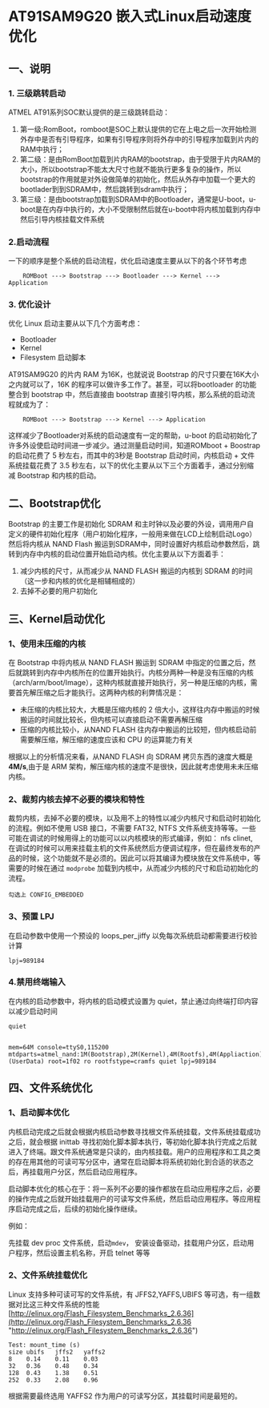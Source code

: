 # AT91SAM9G20 嵌入式Linux启动速度优化

## 一、说明

### 1. 三级跳转启动
ATMEL AT91系列SOC默认提供的是三级跳转启动：

1. 第一级:RomBoot，romboot是SOC上默认提供的它在上电之后一次开始检测外存中是否有引导程序，如果有引导程序则将外存中的引导程序加载到片内的RAM中执行；
2. 第二级：是由RomBoot加载到片内RAM的bootstrap，由于受限于片内RAM的大小，所以bootstrap不能太大尺寸也就不能执行更多复杂的操作，所以bootstrap的作用就是对外设做简单的初始化，然后从外存中加载一个更大的bootlader到到SDRAM中，然后跳转到sdram中执行；
3. 第三级：是由bootstrap加载到SDRAM中的Bootloader，通常是U-boot，u-boot是在内存中执行的，大小不受限制然后就在u-boot中将内核加载到内存中然后引导内核挂载文件系统

### 2.启动流程
一下的顺序是整个系统的启动流程，优化启动速度主要从以下的各个环节考虑

		ROMBoot ---> Bootstrap ---> Bootloader ---> Kernel ---> Application

### 3. 优化设计

优化 Linux 启动主要从以下几个方面考虑：

- Bootloader 
- Kernel 
- Filesystem 启动脚本

AT91SAM9G20 的片内 RAM 为16K，也就说说 Bootstrap 的尺寸只要在16K大小之内就可以了，16K 的程序可以做许多工作了。甚至，可以将bootloader 的功能整合到 bootstrap 中，然后直接由 bootstrap 直接引导内核，那么系统的启动流程就成为了：

		ROMBoot ---> Bootstrap ---> Kernel ---> Application

这样减少了Bootloader对系统的启动速度有一定的帮助，u-boot 的启动初始化了许多外设使启动时间进一步减少。通过测量启动时间，知道ROMboot + Boostrap 的启动花费了 5 秒左右，而其中的3秒是 Bootstrap 启动时间，内核启动 + 文件系统挂载花费了 3.5 秒左右，以下的优化主要从以下三个方面着手，通过分别缩减 Bootstrap 和内核的启动。


## 二、Bootstrap优化

Bootstrap 的主要工作是初始化 SDRAM 和主时钟以及必要的外设，调用用户自定义的硬件初始化程序（用户初始化程序，一般用来做在LCD上绘制启动Logo）然后将内核从 NAND Flash 搬运到SDRAM中，同时设置好内核启动参数然后，跳转到内存中内核的启动位置开始启动内核。优化主要从以下方面着手：

1. 减少内核的尺寸，从而减少从 NAND FLASH 搬运的内核到 SDRAM 的时间（这一步和内核的优化是相辅相成的）
2. 去掉不必要的用户初始化

## 三、Kernel启动优化


### 1、使用未压缩的内核
在 Bootstrap 中将内核从 NAND FLASH 搬运到 SDRAM 中指定的位置之后，然后就跳转到内存中内核所在的位置开始执行。内核分两种一种是没有压缩的内核（arch/arm/boot/Image），这种内核就直接开始执行，另一种是压缩的内核，需要首先解压缩之后才能执行。这两种内核的利弊情况是：

- 未压缩的内核比较大，大概是压缩内核的 2 倍大小，这样往内存中搬运的时候搬运的时间就比较长，但内核可以直接启动不需要再解压缩
- 压缩的内核比较小，从NAND FLASH 往内存中搬运的比较短，但内核启动前需要解压缩，解压缩的速度应该和 CPU 的运算能力有关

根据以上的分析情况来看，从NAND FLASH 向 SDRAM 拷贝东西的速度大概是 **4M/s**,由于是 ARM 架构，解压缩内核的速度不是很快，因此就考虑使用未未压缩内核。

### 2、裁剪内核去掉不必要的模块和特性

裁剪内核，去掉不必要的模块，以及用不上的特性以减少内核尺寸和启动时初始化的流程。例如不使用 USB 接口，不需要 FAT32, NTFS 文件系统支持等等。一些可能在调试的时候用得上的功能可以以内核模块的形式编译，例如： nfs clinet, 在调试的时候可以用来挂载主机的文件系统然后方便调试程序，但在最终发布的产品的时候，这个功能就不是必须的。因此可以将其编译为模块放在文件系统中，等需要的时候在通过 `modprobe` 加载到内核中，从而减少内核的尺寸和启动初始化的流程。

	勾选上 CONFIG_EMBEDDED 

### 3、预置 LPJ

在启动参数中使用一个预设的 loops_per_jiffy 以免每次系统启动都需要进行校验计算

	lpj=989184

### 4.禁用终端输入 

在内核的启动参数中，将内核的启动模式设置为 quiet，禁止通过向终端打印内容以减少启动时间
	
	quiet


	mem=64M console=ttyS0,115200 mtdparts=atmel_nand:1M(Bootstrap),2M(Kernel),4M(Rootfs),4M(Appliaction),-(UserData) root=1f02 ro rootfstype=cramfs quiet lpj=989184

## 四、文件系统优化

### 1、启动脚本优化

内核启动完成之后就会根据内核启动参数寻找根文件系统挂载，文件系统挂载成功之后，就会根据 inittab 寻找初始化脚本脚本执行，等初始化脚本执行完成之后就进入了终端。跟文件系统通常是只读的，由内核挂载。用户的应用程序和工具之类的存在用其他的可读可写分区中，通常在启动脚本将系统初始化到合适的状态之后，再挂载用户分区，然后启动应用程序。

启动脚本优化的核心在于：将一系列不必要的操作都放在启动应用程序之后，必要的操作完成之后就开始挂载用户的可读写文件系统，然后启动应用程序。等应用程序启动完成之后，后续的初始化操作继续。

例如：

先挂载 dev proc 文件系统，启动`mdev`， 安装设备驱动，挂载用户分区，启动用户程序，然后设置主机名称，开启 telnet 等等


### 2、文件系统挂载优化

Linux 支持多种可读可写的文件系统，有 JFFS2,YAFFS,UBIFS 等可选，有一组数据对比这三种文件系统的性能 [http://elinux.org/Flash_Filesystem_Benchmarks_2.6.36](http://elinux.org/Flash_Filesystem_Benchmarks_2.6.36 "http://elinux.org/Flash_Filesystem_Benchmarks_2.6.36")

	Test: mount_time (s)
	size ubifs   jffs2   yaffs2
	8	 0.14	 0.11	 0.03
	32	 0.36	 0.48	 0.34
	128	 0.43	 1.38	 0.51
	252	 0.33	 2.08	 0.96

根据需要最终选用 YAFFS2 作为用户的可读写分区，其挂载时间是最短的。





